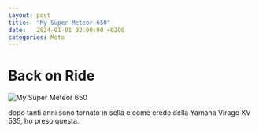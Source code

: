 ```yaml
---
layout: post
title:  "My Super Meteor 650"
date:   2024-01-01 02:00:00 +0200
categories: Moto
---
```

# Back on Ride

![My Super Meteor 650](https://onedrive.live.com/embed?resid=6958bccc4c47c1d3%21234569&authkey=%21AKiH8UleCaBmjzw&width=853&height=480 "My Super Meteor 650")

dopo tanti anni sono tornato in sella e come erede della Yamaha Virago XV 535, ho preso questa.